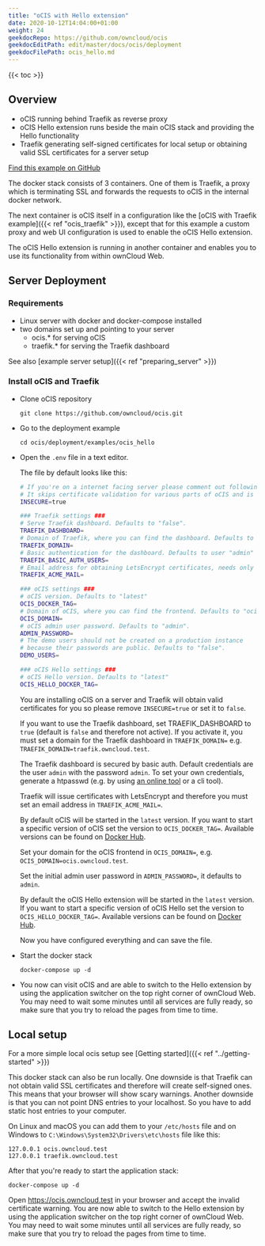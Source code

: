 ```yaml
---
title: "oCIS with Hello extension"
date: 2020-10-12T14:04:00+01:00
weight: 24
geekdocRepo: https://github.com/owncloud/ocis
geekdocEditPath: edit/master/docs/ocis/deployment
geekdocFilePath: ocis_hello.md
---
```


{{< toc >}}

## Overview

- oCIS running behind Traefik as reverse proxy
- oCIS Hello extension runs beside the main oCIS stack and providing the Hello functionality
- Traefik generating self-signed certificates for local setup or obtaining valid SSL certificates for a server setup

[Find this example on GitHub](https://github.com/owncloud/ocis/tree/master/deployments/examples/ocis_hello)

The docker stack consists of 3 containers. One of them is Traefik, a proxy which is terminating SSL and forwards the requests to oCIS in the internal docker network.

The next container is oCIS itself in a configuration like the [oCIS with Traefik example]({{< ref "ocis_traefik" >}}), except that for this example a custom proxy and web UI configuration is used to enable the oCIS Hello extension.

The oCIS Hello extension is running in another container and enables you to use its functionality from within ownCloud Web.

## Server Deployment

### Requirements

- Linux server with docker and docker-compose installed
- two domains set up and pointing to your server
  - ocis.\* for serving oCIS
  - traefik.\* for serving the Traefik dashboard

See also [example server setup]({{< ref "preparing_server" >}})

### Install oCIS and Traefik

- Clone oCIS repository

  `git clone https://github.com/owncloud/ocis.git`

- Go to the deployment example

  `cd ocis/deployment/examples/ocis_hello`

- Open the `.env` file in a text editor.

  The file by default looks like this:

  ```bash
  # If you're on a internet facing server please comment out following line.
  # It skips certificate validation for various parts of oCIS and is needed if you use self signed certificates.
  INSECURE=true

  ### Traefik settings ###
  # Serve Traefik dashboard. Defaults to "false".
  TRAEFIK_DASHBOARD=
  # Domain of Traefik, where you can find the dashboard. Defaults to "traefik.owncloud.test"
  TRAEFIK_DOMAIN=
  # Basic authentication for the dashboard. Defaults to user "admin" and password "admin"
  TRAEFIK_BASIC_AUTH_USERS=
  # Email address for obtaining LetsEncrypt certificates, needs only be changed if this is a public facing server
  TRAEFIK_ACME_MAIL=

  ### oCIS settings ###
  # oCIS version. Defaults to "latest"
  OCIS_DOCKER_TAG=
  # Domain of oCIS, where you can find the frontend. Defaults to "ocis.owncloud.test"
  OCIS_DOMAIN=
  # oCIS admin user password. Defaults to "admin".
  ADMIN_PASSWORD=
  # The demo users should not be created on a production instance
  # because their passwords are public. Defaults to "false".
  DEMO_USERS=

  ### oCIS Hello settings ###
  # oCIS Hello version. Defaults to "latest"
  OCIS_HELLO_DOCKER_TAG=
  ```

  You are installing oCIS on a server and Traefik will obtain valid certificates for you so please remove `INSECURE=true` or set it to `false`.

  If you want to use the Traefik dashboard, set TRAEFIK_DASHBOARD to `true` (default is `false` and therefore not active). If you activate it, you must set a domain for the Traefik dashboard in `TRAEFIK_DOMAIN=` e.g. `TRAEFIK_DOMAIN=traefik.owncloud.test`.

  The Traefik dashboard is secured by basic auth. Default credentials are the user `admin` with the password `admin`. To set your own credentials, generate a htpasswd (e.g. by using [an online tool](https://htpasswdgenerator.de/) or a cli tool).

  Traefik will issue certificates with LetsEncrypt and therefore you must set an email address in `TRAEFIK_ACME_MAIL=`.

  By default oCIS will be started in the `latest` version. If you want to start a specific version of oCIS set the version to `OCIS_DOCKER_TAG=`. Available versions can be found on [Docker Hub](https://hub.docker.com/r/owncloud/ocis/tags?page=1&ordering=last_updated).

  Set your domain for the oCIS frontend in `OCIS_DOMAIN=`, e.g. `OCIS_DOMAIN=ocis.owncloud.test`.

  Set the initial admin user password in `ADMIN_PASSWORD=`, it defaults to `admin`.

  By default the oCIS Hello extension will be started in the `latest` version. If you want to start a specific version of oCIS Hello set the version to `OCIS_HELLO_DOCKER_TAG=`. Available versions can be found on [Docker Hub](https://hub.docker.com/r/owncloud/ocis-hello/tags?page=1&ordering=last_updated).

  Now you have configured everything and can save the file.

- Start the docker stack

  `docker-compose up -d`

- You now can visit oCIS and are able to switch to the Hello extension by using the application switcher on the top right corner of ownCloud Web. You may need to wait some minutes until all services are fully ready, so make sure that you try to reload the pages from time to time.

## Local setup

For a more simple local ocis setup see [Getting started]({{< ref "../getting-started" >}})

This docker stack can also be run locally. One downside is that Traefik can not obtain valid SSL certificates and therefore will create self-signed ones. This means that your browser will show scary warnings. Another downside is that you can not point DNS entries to your localhost. So you have to add static host entries to your computer.

On Linux and macOS you can add them to your `/etc/hosts` file and on Windows to `C:\Windows\System32\Drivers\etc\hosts` file like this:

```
127.0.0.1 ocis.owncloud.test
127.0.0.1 traefik.owncloud.test
```

After that you're ready to start the application stack:

`docker-compose up -d`

Open https://ocis.owncloud.test in your browser and accept the invalid certificate warning. You are now able to switch to the Hello extension by using the application switcher on the top right corner of ownCloud Web. You may need to wait some minutes until all services are fully ready, so make sure that you try to reload the pages from time to time.
